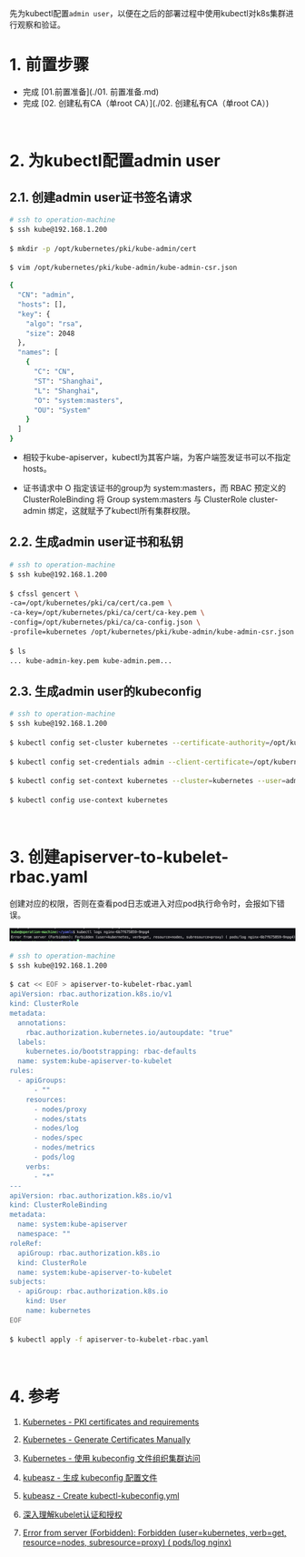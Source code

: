 先为kubectl配置`admin user`，以便在之后的部署过程中使用kubectl对k8s集群进行观察和验证。

# 1. 前置步骤

- 完成 [01.前置准备](./01. 前置准备.md)
- 完成 [02. 创建私有CA（单root CA）](./02. 创建私有CA（单root CA）)

&nbsp;

# 2. 为kubectl配置admin user

## 2.1. 创建admin user证书签名请求

```bash
# ssh to operation-machine
$ ssh kube@192.168.1.200

$ mkdir -p /opt/kubernetes/pki/kube-admin/cert

$ vim /opt/kubernetes/pki/kube-admin/kube-admin-csr.json
```

```bash
{
  "CN": "admin",
  "hosts": [],
  "key": {
    "algo": "rsa",
    "size": 2048
  },
  "names": [
    {
      "C": "CN",
      "ST": "Shanghai",
      "L": "Shanghai",
      "O": "system:masters",
      "OU": "System"
    }
  ]
}
```

- 相较于kube-apiserver，kubectl为其客户端，为客户端签发证书可以不指定hosts。

- 证书请求中 O 指定该证书的group为 system:masters，而 RBAC 预定义的 ClusterRoleBinding 将 Group system:masters 与 ClusterRole cluster-admin 绑定，这就赋予了kubectl所有集群权限。

## 2.2. 生成admin user证书和私钥

```bash
# ssh to operation-machine
$ ssh kube@192.168.1.200

$ cfssl gencert \
-ca=/opt/kubernetes/pki/ca/cert/ca.pem \
-ca-key=/opt/kubernetes/pki/ca/cert/ca-key.pem \
-config=/opt/kubernetes/pki/ca/ca-config.json \
-profile=kubernetes /opt/kubernetes/pki/kube-admin/kube-admin-csr.json | cfssljson -bare /opt/kubernetes/pki/kube-admin/cert/kube-admin

$ ls 
... kube-admin-key.pem kube-admin.pem...
```

## 2.3. 生成admin user的kubeconfig

```bash
# ssh to operation-machine
$ ssh kube@192.168.1.200

$ kubectl config set-cluster kubernetes --certificate-authority=/opt/kubernetes/pki/ca/cert/ca.pem --embed-certs=true --server=https://192.168.1.204:6443

$ kubectl config set-credentials admin --client-certificate=/opt/kubernetes/pki/kube-admin/cert/kube-admin.pem --embed-certs=true --client-key=/opt/kubernetes/pki/kube-admin/cert/kube-admin-key.pem

$ kubectl config set-context kubernetes --cluster=kubernetes --user=admin

$ kubectl config use-context kubernetes
```

&nbsp;

# 3. 创建apiserver-to-kubelet-rbac.yaml

创建对应的权限，否则在查看pod日志或进入对应pod执行命令时，会报如下错误。

![](../pictures/error_from_server.jpg)

```bash
# ssh to operation-machine
$ ssh kube@192.168.1.200

$ cat << EOF > apiserver-to-kubelet-rbac.yaml
apiVersion: rbac.authorization.k8s.io/v1
kind: ClusterRole
metadata:
  annotations:
    rbac.authorization.kubernetes.io/autoupdate: "true"
  labels:
    kubernetes.io/bootstrapping: rbac-defaults
  name: system:kube-apiserver-to-kubelet
rules:
  - apiGroups:
      - ""
    resources:
      - nodes/proxy
      - nodes/stats
      - nodes/log
      - nodes/spec
      - nodes/metrics
      - pods/log
    verbs:
      - "*"
---
apiVersion: rbac.authorization.k8s.io/v1
kind: ClusterRoleBinding
metadata:
  name: system:kube-apiserver
  namespace: ""
roleRef:
  apiGroup: rbac.authorization.k8s.io
  kind: ClusterRole
  name: system:kube-apiserver-to-kubelet
subjects:
  - apiGroup: rbac.authorization.k8s.io
    kind: User
    name: kubernetes
EOF

$ kubectl apply -f apiserver-to-kubelet-rbac.yaml
```

&nbsp;

# 4. 参考

1. [Kubernetes - PKI certificates and requirements](https://kubernetes.io/docs/setup/best-practices/certificates/)

2. [Kubernetes - Generate Certificates Manually](https://kubernetes.io/docs/tasks/administer-cluster/certificates/)

3. [Kubernetes - 使用 kubeconfig 文件组织集群访问](https://kubernetes.io/zh-cn/docs/concepts/configuration/organize-cluster-access-kubeconfig/)

4. [kubeasz - 生成 kubeconfig 配置文件](https://github.com/easzlab/kubeasz/blob/master/docs/setup/01-CA_and_prerequisite.md#%E7%94%9F%E6%88%90-kubeconfig-%E9%85%8D%E7%BD%AE%E6%96%87%E4%BB%B6)

5. [kubeasz - Create kubectl-kubeconfig.yml](https://github.com/easzlab/kubeasz/blob/master/roles/deploy/tasks/create-kubectl-kubeconfig.yml)

6. [深入理解kubelet认证和授权](https://www.cnblogs.com/zhongpan/p/11964017.html)

7. [Error from server (Forbidden): Forbidden (user=kubernetes, verb=get, resource=nodes, subresource=proxy) ( pods/log nginx)](https://www.lhl.zone/virtualization/Kubernetes/81.html)
